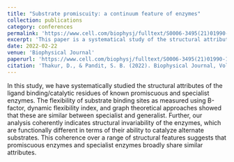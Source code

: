 ```yaml
---
title: "Substrate promiscuity: a continuum feature of enzymes"
collection: publications
category: conferences
permalink: 'https://www.cell.com/biophysj/fulltext/S0006-3495(21)01990-1'
excerpt: 'This paper is a systematical study of the structural attributes of the ligand binding/catalytic residues of known promiscuous and specialist enzymes'
date: 2022-02-22
venue: 'Biophysical Journal'
paperurl: 'https://www.cell.com/biophysj/fulltext/S0006-3495(21)01990-1'
citation: 'Thakur, D., & Pandit, S. B. (2022). Biophysical Journal, Volume 121, Issue 3, 344a '
---
```


In this study, we have systematically studied the structural attributes of the ligand binding/catalytic residues of known promiscuous and specialist enzymes. The flexibility of substrate binding sites as measured using B-factor, dynamic flexibility index, and graph theoretical approaches showed that these are similar between specialist and generalist. Further, our analysis coherently indicates structural invariability of the enzymes, which are functionally different in terms of their ability to catalyze alternate substrates. This coherence over a range of structural features suggests that promiscuous enzymes and specialist enzymes broadly share similar attributes.
